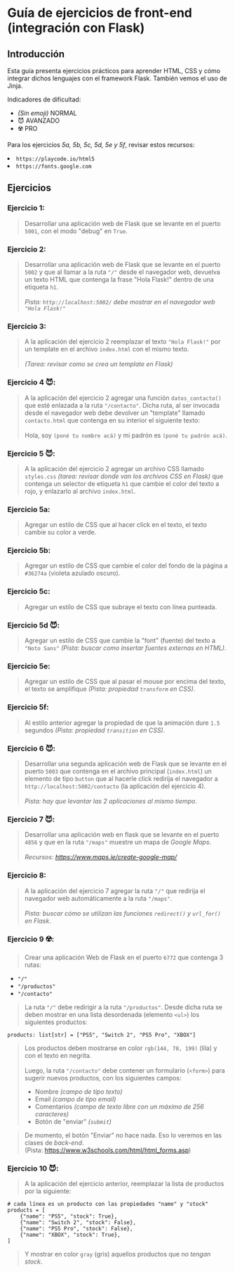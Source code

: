 # **Guía de ejercicios de front-end (integración con Flask)**

## Introducción
Esta guía presenta ejercicios prácticos para aprender HTML, CSS y cómo integrar dichos lenguajes con el framework Flask. También vemos el uso de Jinja.

<p>
	Indicadores de dificultad:
	<ol style="list-style-type: disc;">
		<li><i>(Sin emoji)</i> NORMAL</li>
		<li>😈 AVANZADO</li>
		<li>☢️ PRO</li>
	</ol>
</p>
<p>
	Para los ejercicios <i>5a, 5b, 5c, 5d, 5e y 5f</i>, revisar estos recursos:
		<li><code>https://playcode.io/html5</code></li>
		<li><code>https://fonts.google.com</code></li>
	</ol>
</p>


## Ejercicios

### Ejercicio 1:
> Desarrollar una aplicación web de Flask que se levante en el puerto `5001`, con el modo "debug" en `True`.

### Ejercicio 2:
> Desarrollar una aplicación web de Flask que se levante en el puerto `5002` y que al llamar a la ruta `"/"` desde el navegador web, devuelva un texto HTML que contenga la frase "Hola Flask!" dentro de una etiqueta `h1`.
<br><br>
<i>Pista: `http://localhost:5002/` debe mostrar en el navegador web `"Hola Flask!"`</i>

### Ejercicio 3:
> A la aplicación del ejercicio 2 reemplazar el texto `"Hola Flask!"` por un template en el archivo `index.html` con el mismo texto.
<br><br>
<i>(Tarea: revisar como se crea un template en Flask)</i>

### Ejercicio 4 😈:
> A la aplicación del ejercicio 2 agregar una función `datos_contacto()` que esté enlazada a la ruta `"/contacto"`. Dicha ruta, al ser invocada desde el navegador web debe devolver un "template" llamado `contacto.html` que contenga en su interior el siguiente texto:
<br><br>
Hola, soy `(poné tu nombre acá)` y mi padrón es `(poné tu padrón acá)`.

### Ejercicio 5 😈:
> A la aplicación del ejercicio 2 agregar un archivo CSS llamado `styles.css` <i>(tarea: revisar donde van los archivos CSS en Flask)</i> que contenga un selector de etiqueta `h1` que cambie el color del texto a rojo, y enlazarlo al archivo `index.html`.

### Ejercicio 5a:
> Agregar un estilo de CSS que al hacer click en el texto, el texto cambie su color a verde.

### Ejercicio 5b:
> Agregar un estilo de CSS que cambie el color del fondo de la página a `#36274a` (violeta azulado oscuro).

### Ejercicio 5c:
> Agregar un estilo de CSS que subraye el texto con línea punteada.

### Ejercicio 5d 😈:
> Agregar un estilo de CSS que cambie la "font" (fuente) del texto a `"Noto Sans"` <i>(Pista: buscar como insertar fuentes externas en HTML)</i>.

### Ejercicio 5e:
> Agregar un estilo de CSS que al pasar el mouse por encima del texto, el texto se amplifique <i>(Pista: propiedad `transform` en CSS)</i>.

### Ejercicio 5f:
> Al estilo anterior agregar la propiedad de que la animación dure `1.5` segundos <i>(Pista: propiedad `transition` en CSS)</i>.

### Ejercicio 6 😈:
> Desarrollar una segunda aplicación web de Flask que se levante en el puerto `5003` que contenga en el archivo principal (`index.html`) un elemento de tipo `button` que al hacerle click redirija el navegador a `http://localhost:5002/contacto` (la aplicación del ejercicio 4).
<br><br>
<i>Pista: hay que levantar las 2 aplicaciones al mismo tiempo</i>.

### Ejercicio 7 😈:
> Desarrollar una aplicación web en flask que se levante en el puerto `4856` y que en la ruta `"/maps"` muestre un mapa de <i>Google Maps</i>.
<br><br>
<i>Recursos: https://www.maps.ie/create-google-map/</i>

### Ejercicio 8:
> A la aplicación del ejercicio 7 agregar la ruta `"/"` que redirija el navegador web automáticamente a la ruta `"/maps"`.
<br><br>
<i>Pista: buscar cómo se utilizan las funciones `redirect()` y `url_for()` en Flask</i>.

### Ejercicio 9 ☢️:
> Crear una aplicación Web de Flask en el puerto `6772` que contenga 3 rutas:
* `"/"`
* `"/productos"`
* `"/contacto"`
> La ruta `"/"` debe redirigir a la ruta `"/productos"`. Desde dicha ruta se deben mostrar en una lista desordenada (elemento `<ul>`) los siguientes productos:
```
products: list[str] = ["PS5", "Switch 2", "PS5 Pro", "XBOX"]
```
> Los productos deben mostrarse en color `rgb(144, 78, 199)` (lila) y con el texto en negrita.
<br><br>
Luego, la ruta `"/contacto"` debe contener un formulario (`<form>`) para sugerir nuevos productos, con los siguientes campos:
> * Nombre <i>(campo de tipo texto)</i>
> * Email <i>(campo de tipo email)</i>
> * Comentarios <i>(campo de texto libre con un máximo de 256 caracteres)</i>
> * Botón de "enviar" <i>(`submit`)</i>

> De momento, el botón "Enviar" no hace nada. Eso lo veremos en las clases de <i>back-end</i>.<br>
> (Pista: https://www.w3schools.com/html/html_forms.asp)


### Ejercicio 10 😈:
> A la aplicación del ejercicio anterior, reemplazar la lista de productos por la siguiente:
```
# cada línea es un producto con las propiedades "name" y "stock"
products = [
	{"name": "PS5", "stock": True}, 
	{"name": "Switch 2", "stock": False},
	{"name": "PS5 Pro", "stock": False},
	{"name": "XBOX", "stock": True},
]
```
> Y mostrar en color `gray` (gris) aquellos productos que <i>no tengan stock</i>.